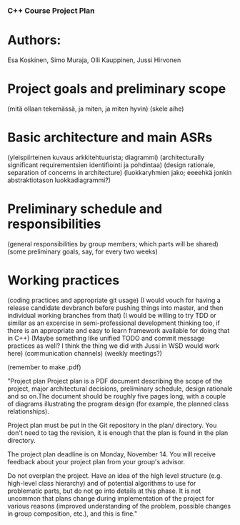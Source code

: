 ### C++ Course Project Plan

# Authors:
Esa Koskinen, Simo Muraja, Olli Kauppinen, Jussi Hirvonen

# Project goals and preliminary scope

(mitä ollaan tekemässä, ja miten, ja miten hyvin)
(skele aihe)

# Basic architecture and main ASRs

(yleispiirteinen kuvaus arkkitehtuurista; diagrammi)
(architecturally significant requirementsien identifiointi ja pohdintaa)
(design rationale, separation of concerns in architecture)
(luokkaryhmien jako; eeeehkä jonkin abstraktiotason luokkadiagrammi?)

# Preliminary schedule and responsibilities

(general responsibilities by group members; which parts will be shared)
(some preliminary goals, say, for every two weeks)

# Working practices

(coding practices and appropriate git usage)
(I would vouch for having a release candidate devbranch before pushing things into master, and then individual working branches from that)
(I would be willing to try TDD or similar as an excercise in semi-professional development thinking too, if there is an appropriate and easy to learn framework available for doing that in C++)
(Maybe something like unified TODO and commit message practices as well? I think the thing we did with Jussi in WSD would work here)
(communication channels)
(weekly meetings?)

(remember to make .pdf)


"Project plan
Project plan is a PDF document describing the scope of the project, major architectural decisions, preliminary schedule, design rationale and so on.The document should be roughly five pages long, with a couple of diagrams illustrating the program design (for example, the planned class relationships).

Project plan must be put in the Git repository in the plan/ directory. You don't need to tag the revision, it is enough that the plan is found in the plan directory.

The project plan deadline is on Monday, November 14. You will receive feedback about your project plan from your group's advisor.

Do not overplan the project. Have an idea of the high level structure (e.g. high-level class hierarchy) and of potential algorithms to use for problematic parts, but do not go into details at this phase. It is not uncommon that plans change during implementation of the project for various reasons (improved understanding of the problem, possible changes in group composition, etc.), and this is fine."